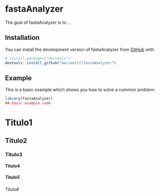 
<!-- README.md is generated from README.Rmd. Please edit that file -->

# fastaAnalyzer

<!-- badges: start -->
<!-- badges: end -->

The goal of fastaAnalyzer is to …

## Installation

You can install the development version of fastaAnalyzer from
[GitHub](https://github.com/) with:

``` r
# install.packages("devtools")
devtools::install_github("marceelrf/fastaAnalyzer")
```

## Example

This is a basic example which shows you how to solve a common problem:

``` r
library(fastaAnalyzer)
## basic example code
```

# Titulo1

## Titulo2

### Titulo3

#### Titulo4

##### Titulo5

###### Titulo6
